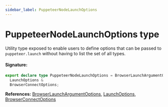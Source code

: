 ```yaml
---
sidebar_label: PuppeteerNodeLaunchOptions
---
```


# PuppeteerNodeLaunchOptions type

Utility type exposed to enable users to define options that can be passed to `puppeteer.launch` without having to list the set of all types.

#### Signature:

```typescript
export declare type PuppeteerNodeLaunchOptions = BrowserLaunchArgumentOptions &
  LaunchOptions &
  BrowserConnectOptions;
```

**References:** [BrowserLaunchArgumentOptions](./puppeteer.browserlaunchargumentoptions.md), [LaunchOptions](./puppeteer.launchoptions.md), [BrowserConnectOptions](./puppeteer.browserconnectoptions.md)

